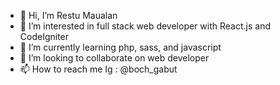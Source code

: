 - 👋 Hi, I’m Restu Maualan
- 👀 I’m interested in full stack web developer with React.js and CodeIgniter
- 🌱 I’m currently learning php, sass, and javascript
- 💞️ I’m looking to collaborate on web developer
- 📫 How to reach me Ig : @boch_gabut

<!---
BocahGabut/BocahGabut is a ✨ special ✨ repository because its `README.md` (this file) appears on your GitHub profile.
You can click the Preview link to take a look at your changes.
--->
